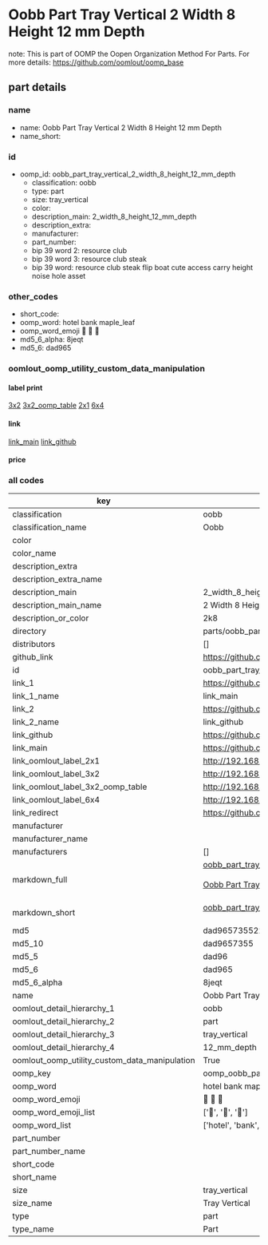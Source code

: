 # Oobb Part Tray Vertical 2 Width 8 Height 12 mm Depth  

note: This is part of OOMP the Oopen Organization Method For Parts. For more details: https://github.com/oomlout/oomp_base

##  part details
  







### name
* name: Oobb Part Tray Vertical 2 Width 8 Height 12 mm Depth
* name_short: 
### id
* oomp_id: oobb_part_tray_vertical_2_width_8_height_12_mm_depth
  * classification: oobb
  * type: part
  * size: tray_vertical
  * color: 
  * description_main: 2_width_8_height_12_mm_depth
  * description_extra: 
  * manufacturer: 
  * part_number: 
  * bip 39 word 2: resource club
  * bip 39 word 3: resource club steak
  * bip 39 word: resource club steak flip boat cute access carry height noise hole asset

### other_codes
* short_code: 
* oomp_word: hotel bank maple_leaf
* oomp_word_emoji :hotel: :bank: :maple_leaf:
* md5_6_alpha: 8jeqt
* md5_6: dad965






### oomlout_oomp_utility_custom_data_manipulation
#### label print
[3x2](http://192.168.1.245:1112/?label=oomp%208jeqt)
[3x2_oomp_table](http://192.168.1.108:1112/?label=oomp%208jeqt)
[2x1](http://192.168.1.242:1112/?label=oomp%208jeqt)
[6x4](http://192.168.1.55:1112/?label=oomp%208jeqt)    

#### link

[link_main](https://github.com/oomlout/oomlout_oomp_version_1_messy/tree/main/parts/oobb_part_tray_vertical_2_width_8_height_12_mm_depth) [link_github](https://github.com/oomlout/oomlout_oomp_version_1_messy/tree/main/parts/oobb_part_tray_vertical_2_width_8_height_12_mm_depth)                             

#### price







### all codes 
| key | value |  
| --- | --- |  
| classification | oobb |  
| classification_name | Oobb |  
| color |  |  
| color_name |  |  
| description_extra |  |  
| description_extra_name |  |  
| description_main | 2_width_8_height_12_mm_depth |  
| description_main_name | 2 Width 8 Height 12 mm Depth |  
| description_or_color | 2k8 |  
| directory | parts/oobb_part_tray_vertical_2_width_8_height_12_mm_depth |  
| distributors | [] |  
| github_link | https://github.com/oomlout/oomlout_oomp_part_src/tree/main/parts/oobb_part_tray_vertical_2_width_8_height_12_mm_depth |  
| id | oobb_part_tray_vertical_2_width_8_height_12_mm_depth |  
| link_1 | https://github.com/oomlout/oomlout_oomp_version_1_messy/tree/main/parts/oobb_part_tray_vertical_2_width_8_height_12_mm_depth |  
| link_1_name | link_main |  
| link_2 | https://github.com/oomlout/oomlout_oomp_version_1_messy/tree/main/parts/oobb_part_tray_vertical_2_width_8_height_12_mm_depth |  
| link_2_name | link_github |  
| link_github | https://github.com/oomlout/oomlout_oomp_version_1_messy/tree/main/parts/oobb_part_tray_vertical_2_width_8_height_12_mm_depth |  
| link_main | https://github.com/oomlout/oomlout_oomp_version_1_messy/tree/main/parts/oobb_part_tray_vertical_2_width_8_height_12_mm_depth |  
| link_oomlout_label_2x1 | http://192.168.1.242:1112/?label=oomp%208jeqt |  
| link_oomlout_label_3x2 | http://192.168.1.245:1112/?label=oomp%208jeqt |  
| link_oomlout_label_3x2_oomp_table | http://192.168.1.108:1112/?label=oomp%208jeqt |  
| link_oomlout_label_6x4 | http://192.168.1.55:1112/?label=oomp%208jeqt |  
| link_redirect | https://github.com/oomlout/oomlout_oomp_version_1_messy/tree/main/parts/oobb_part_tray_vertical_2_width_8_height_12_mm_depth |  
| manufacturer |  |  
| manufacturer_name |  |  
| manufacturers | [] |  
| markdown_full | [oobb_part_tray_vertical_2_width_8_height_12_mm_depth](none)<br>[](none)<br>[Oobb Part Tray Vertical 2 Width 8 Height 12 Mm Depth](none)<br><br> |  
| markdown_short | [oobb_part_tray_vertical_2_width_8_height_12_mm_depth](none)<br><br> |  
| md5 | dad965735522e028da8c6591aa0b0dbc |  
| md5_10 | dad9657355 |  
| md5_5 | dad96 |  
| md5_6 | dad965 |  
| md5_6_alpha | 8jeqt |  
| name | Oobb Part Tray Vertical 2 Width 8 Height 12 mm Depth |  
| oomlout_detail_hierarchy_1 | oobb |  
| oomlout_detail_hierarchy_2 | part |  
| oomlout_detail_hierarchy_3 | tray_vertical |  
| oomlout_detail_hierarchy_4 | 12_mm_depth |  
| oomlout_oomp_utility_custom_data_manipulation | True |  
| oomp_key | oomp_oobb_part_tray_vertical_2_width_8_height_12_mm_depth |  
| oomp_word | hotel bank maple_leaf |  
| oomp_word_emoji | :hotel: :bank: :maple_leaf: |  
| oomp_word_emoji_list | [':hotel:', ':bank:', ':maple_leaf:'] |  
| oomp_word_list | ['hotel', 'bank', 'maple_leaf'] |  
| part_number |  |  
| part_number_name |  |  
| short_code |  |  
| short_name |  |  
| size | tray_vertical |  
| size_name | Tray Vertical |  
| type | part |  
| type_name | Part |  
